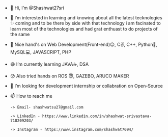 - 👋 Hi, I’m @Shashwat27sri
- 👀 I’m interested in learning and knowing about all the latest tecknologies ✨ coming 
and to be there by side with that technology i am facinated to learn most of the technologies
and had grat enthuast to do projects of the same
- 🌱 Nice hand's on  Web Development(Front-end)😉, C✌, C++, Python🐍, MySQL💻,  JAVASCRIPT, PHP
- 😄 I’m currently learning JAVA☕, DSA
- 😯 Also tried hands on ROS 😇, GAZEBO, ARUCO MAKER
- 💞️ I’m looking for development internship or collabration on Open-Source 
- 📫 How to reach me 

      -> Email- shashwatsu27@gmail.com 

      -> LinkedIn - https://www.linkedin.com/in/shashwat-srivastava-718209203/ 

      -> Instagram - https://www.instagram.com/shashwat7094/
                     
<!---
Shashwat27sri/Shashwat27sri is a ✨ special ✨ repository because its `README.md` (this file) appears on your GitHub profile.
You can click the Preview link to take a look at your changes.
--->
